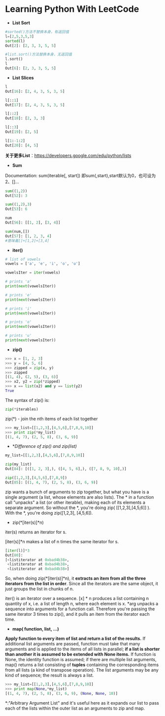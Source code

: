 # Learning Python With LeetCode

* **List Sort**
```python
#sorted()方法不替换本身，有返回值
l=[2,5,3,5,3]
sorted(l)
Out[2]: [2, 3, 3, 5, 5]

#list.sort()方法替换本身，无返回值
l.sort()
l
Out[6]: [2, 3, 3, 5, 5]
```

* **List Slices**
```python
l
Out[16]: [2, 4, 3, 5, 3, 5]

l[::1]
Out[17]: [2, 4, 3, 5, 3, 5]

l[::2]
Out[18]: [2, 3, 3]

l[::3]
Out[19]: [2, 5]

l[1:-1:2]
Out[20]: [4, 5]
```
**关于更多List**：https://developers.google.com/edu/python/lists


* **Sum**

Documentation: sum(iterable[, start])
即sum(,start),start默认为0，也可设为2、[]...
```python
sum((1,2))
Out[52]: 3

sum((1,2),3)
Out[53]: 6

num
Out[56]: [[1, 2], [3, 4]]

sum(num,[])
Out[57]: [1, 2, 3, 4]
#意味着[]+[1,2]+[3,4]
```


* **iter()**

```python
# list of vowels
vowels = ['a', 'e', 'i', 'o', 'u']

vowelsIter = iter(vowels)

# prints 'a'
print(next(vowelsIter))

# prints 'e'
print(next(vowelsIter))

# prints 'i'
print(next(vowelsIter))

# prints 'o'
print(next(vowelsIter))

# prints 'u'
print(next(vowelsIter))
```


* **zip()**

```python
>>> x = [1, 2, 3]
>>> y = [4, 5, 6]
>>> zipped = zip(x, y)
>>> zipped
[(1, 4), (2, 5), (3, 6)]
>>> x2, y2 = zip(*zipped)
>>> x == list(x2) and y == list(y2)
True
```

The syntax of zip() is:
```python
zip(*iterables)
```
zip(*) - join the nth items of each list together
```python
>>> my_list=[[1,2,3],[4,5,6],[7,8,9,10]]
>>> print zip(*my_list)
[(1, 4, 7), (2, 5, 8), (3, 6, 9)]
```



* **Difference of zip() and zip(*list)**

```python
my_list=[[1,2,3],[4,5,6],[7,8,9,10]]

zip(my_list)
Out[84]: [([1, 2, 3],), ([4, 5, 6],), ([7, 8, 9, 10],)]

zip([1,2,3],[4,5,6],[7,8,9])
Out[85]: [(1, 4, 7), (2, 5, 8), (3, 6, 9)]
```

zip wants a bunch of arguments to zip together, but what you have is a single argument (a list, whose elements are also lists). The * in a function call "unpacks" a list (or other iterable), making each of its elements a separate argument. So without the *, you're doing zip( [[1,2,3],[4,5,6]] ). With the *, you're doing zip([1,2,3], [4,5,6]).



* zip(*[iter(s)]*n)

iter(s) returns an iterator for s.

[iter(s)]*n makes a list of n times the same iterator for s.
```python
[iter(l)]*3
Out[80]: 
[<listiterator at 0xbad4b38>,
 <listiterator at 0xbad4b38>,
 <listiterator at 0xbad4b38>]
 ```
So, when doing zip(*[iter(s)]*n), it **extracts an item from all the three iterators from the list in order**. Since all the iterators are the same object, it just groups the list in chunks of n.

iter() is an iterator over a sequence. [x] * n produces a list containing n quantity of x, i.e. a list of length n, where each element is x. *arg unpacks a sequence into arguments for a function call. Therefore you're passing the same iterator 3 times to zip(), and it pulls an item from the iterator each time.



* **map( function, list, ...)**

**Apply function to every item of list and return a list of the results.** If additional list arguments are passed, function must take that many arguments and is applied to the items of all lists in parallel; **if a list is shorter than another it is assumed to be extended with None items.** If function is None, the identity function is assumed; if there are multiple list arguments, map() returns a list consisting of **tuples** containing the corresponding items from all lists (a kind of transpose operation). The list arguments may be any kind of sequence; the result is always a list.

```python
>>> my_list=[[1,2,3],[4,5,6],[7,8,9,10]]
>>> print map(None,*my_list)
[(1, 4, 7), (2, 5, 8), (3, 6, 9), (None, None, 10)]
```

*:"Arbitrary Argument List" and it's useful here as it expands our list to pass each of the lists within the outer list as an arguments to zip and map.


